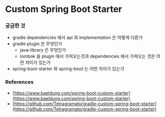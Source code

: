 # Custom Spring Boot Starter

### 궁금한 것

- gradle dependencies 에서 api 와 implementation 은 어떻게 다른가
- gradle plugin 은 무엇인가
  - java-library 은 무엇인가
  - lombok 을 plugin 에서 가져오는것과 dependencies 에서 가져오는 것은 어떤 차이가 있는가
- spring-boot-starter 와 spring-boot 는 어떤 차이가 있는가

### References

- [https://www.baeldung.com/spring-boot-custom-starter](https://www.baeldung.com/spring-boot-custom-starter)
- [https://github.com/Tetragramato/gradle-custom-spring-boot-starter](https://github.com/Tetragramato/gradle-custom-spring-boot-starter)